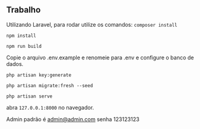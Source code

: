 ## Trabalho

Utilizando Laravel, para rodar utilize os comandos:
`composer install`

`npm install`

`npm run build`

Copie o arquivo .env.example e renomeie para .env e configure o banco de dados.

`php artisan key:generate`

`php artisan migrate:fresh --seed`

`php artisan serve`

abra `127.0.0.1:8000` no navegador.

Admin padrão é admin@admin.com senha 123123123